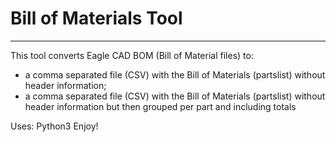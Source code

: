 # Bill of Materials Tool
---------------------------

This tool converts Eagle CAD BOM (Bill of Material files) to:
- a comma separated file (CSV) with the Bill of Materials (partslist) without header information;
- a comma separated file (CSV) with the Bill of Materials (partslist) without header information but then grouped per part and including totals

Uses: Python3
Enjoy!
